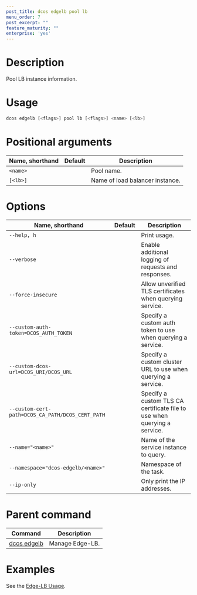 ```yaml
---
post_title: dcos edgelb pool lb
menu_order: 7
post_excerpt: ""
feature_maturity: ""
enterprise: 'yes'
---
```


# Description
Pool LB instance information.

# Usage

```bash
dcos edgelb [<flags>] pool lb [<flags>] <name> [<lb>]
```

# Positional arguments

| Name, shorthand | Default | Description |
|---------|-------------|-------------|
| `<name>`   |             |  Pool name. |
| `[<lb>]`   |             | Name of load balancer instance. |


# Options

| Name, shorthand | Default | Description |
|---------|-------------|-------------|
| `--help, h`   |             |  Print usage. |
| `--verbose`   |             |  Enable additional logging of requests and responses. |
| `--force-insecure`   |             |  Allow unverified TLS certificates when querying service. |
| `--custom-auth-token=DCOS_AUTH_TOKEN`   |             |  Specify a custom auth token to use when querying a service. |
| `--custom-dcos-url=DCOS_URI/DCOS_URL`   |             |  Specify a custom cluster URL to use when querying a service. |
| `--custom-cert-path=DCOS_CA_PATH/DCOS_CERT_PATH`   |             |  Specify a custom TLS CA certificate file to use when querying a service. |
| `--name="<name>"`   |             |  Name of the service instance to query. |
| `--namespace="dcos-edgelb/<name>"`   |             |  Namespace of the task. |
| `--ip-only`   |             |  Only print the IP addresses. |

# Parent command

| Command | Description |
|---------|-------------|
| [dcos edgelb](/service-docs/edge-lb/0.1.9/cli-reference)  |  Manage Edge-LB. |

# Examples

See the [Edge-LB Usage](/service-docs/edge-lb/0.1.9/usage).
